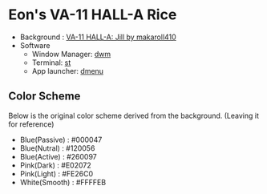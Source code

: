 
Eon's VA-11 HALL-A Rice
=======================

 * Background : [VA-11 HALL-A: Jill by makaroll410][1]
 * Software
   - Window Manager: [dwm](http://dwm.suckless.org)
   - Terminal: [st](http://st.suckless.org)
   - App launcher: [dmenu](https://tools.suckless.org/dmenu/)


Color Scheme
------------

Below is the original color scheme derived from the background. (Leaving it for reference)

 * Blue(Passive) : #000047
 * Blue(Nutral)  : #120056
 * Blue(Active)  : #260097
 * Pink(Dark)    : #E02072
 * Pink(Light)   : #FE26C0
 * White(Smooth) : #FFFFEB


[1]: https://koyorin.deviantart.com/art/VA-11-HALL-A-Jill-621458694
